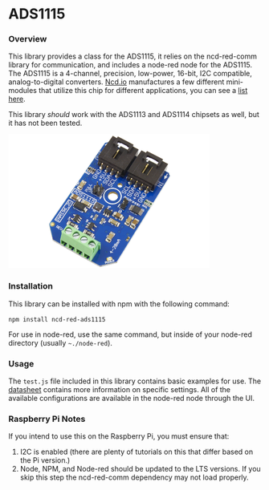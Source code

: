 # ADS1115

### Overview

This library provides a class for the ADS1115, it relies on the ncd-red-comm library for communication, and includes a node-red node for the ADS1115. The ADS1115 is a 4-channel, precision, low-power, 16-bit, I2C compatible, analog-to-digital converters. [Ncd.io](https://ncd.io) manufactures a few different mini-modules that utilize this chip for different applications, you can see a [list here](https://store.ncd.io/?post_type=product&fwp_chip_name=ads1115).

This library *should* work with the ADS1113 and ADS1114 chipsets as well, but it has not been tested.

[![ADS1115](./ADS1115_INA196_2C_11.png)](https://store.ncd.io/?post_type=product&fwp_chip_name=ads1115)

### Installation

This library can be installed with npm with the following command:

```
npm install ncd-red-ads1115
```

For use in node-red, use the same command, but inside of your node-red directory (usually `~./node-red`).

### Usage

The `test.js` file included in this library contains basic examples for use. The [datasheet](http://www.ti.com/lit/ds/symlink/ads1115.pdf) contains more information on specific settings. All of the available configurations are available in the node-red node through the UI.

### Raspberry Pi Notes

If you intend to use this on the Raspberry Pi, you must ensure that:
1. I2C is enabled (there are plenty of tutorials on this that differ based on the Pi version.)
2. Node, NPM, and Node-red should be updated to the LTS versions. If you skip this step the ncd-red-comm dependency may not load properly.
